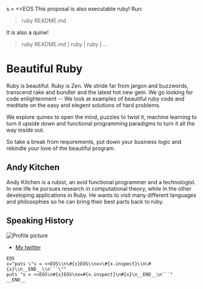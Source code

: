 s = <<EOS
This proposal is also executable ruby! Run:

> ruby README.md

It is also a quine!

> ruby README.md | ruby | ruby | ...

# Beautiful Ruby

Ruby is beautiful. Ruby is Zen. We stride far from jargon and buzzwords,
transcend rake and bundler and the latest hot new gem. We go looking for
code enlightenment -- We look at examples of beautiful ruby code and
meditate on the easy and elegent solutions of hard problems.

We explore quines to open the mind, puzzles to twist it, machine
learning to turn it upside down and functional programming paradigms
to turn it all the way inside out.

So take a break from requirements, put down your business logic and
rekindle your love of the beautiful program.

## Andy Kitchen

Andy Kitchen is a rubist, an avid functional programmer and a technologist.
In one life he pursues research in computational theory, while in the other
developing applications in Ruby. He wants to visit many different languages
and philosophies so he can bring their best parts back to ruby.

## Speaking History

![Profile picture](https://raw.github.com/andykitchen/rubyconfau-2013-cfp/master/andy_kitchen-beautiful_ruby/profile_picture.jpg)

- [My twitter](https://twitter.com/auastro)

```
EOS
x="puts \"s = <<EOS\\n\#{s}EOS\\nx=\#{x.inspect}\\n\#{x}\\n__END__\\n```\""
puts "s = <<EOS\n#{s}EOS\nx=#{x.inspect}\n#{x}\n__END__\n```"
__END__
```
